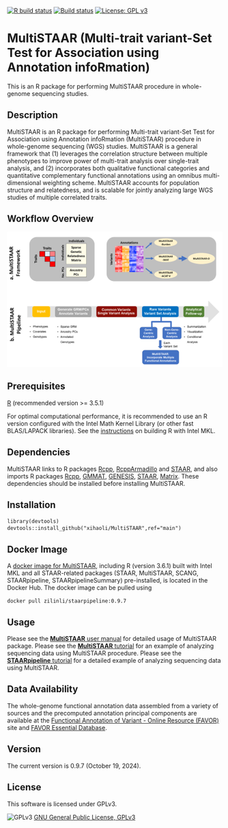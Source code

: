 [![R build status](https://github.com/xihaoli/MultiSTAAR/workflows/R-CMD-check/badge.svg)](https://github.com/xihaoli/MultiSTAAR/actions)
[![Build status](https://ci.appveyor.com/api/projects/status/yd5luexd87en4eyk/branch/main?svg=true)](https://ci.appveyor.com/project/xihaoli/multistaar/branch/main)
[![License: GPL v3](https://img.shields.io/badge/License-GPLv3-blue.svg)](https://www.gnu.org/licenses/gpl-3.0)

# MultiSTAAR (Multi-trait variant-Set Test for Association using Annotation infoRmation)
This is an R package for performing MultiSTAAR procedure in whole-genome sequencing studies.
## Description
MultiSTAAR is an R package for performing Multi-trait variant-Set Test for Association using Annotation infoRmation (MultiSTAAR) procedure in whole-genome sequencing (WGS) studies. MultiSTAAR is a general framework that (1) leverages the correlation structure between multiple phenotypes to improve power of multi-trait analysis over single-trait analysis, and (2) incorporates both qualitative functional categories and quantitative complementary functional annotations using an omnibus multi-dimensional weighting scheme. MultiSTAAR accounts for population structure and relatedness, and is scalable for jointly analyzing large WGS studies of multiple correlated traits.
## Workflow Overview
![MultiSTAAR_workflow](docs/MultiSTAAR_workflow.png)
## Prerequisites
<a href="https://www.r-project.org">R</a> (recommended version >= 3.5.1)

For optimal computational performance, it is recommended to use an R version configured with the Intel Math Kernel Library (or other fast BLAS/LAPACK libraries). See the <a href="https://software.intel.com/en-us/articles/using-intel-mkl-with-r">instructions</a> on building R with Intel MKL.
## Dependencies
MultiSTAAR links to R packages <a href="https://cran.r-project.org/web/packages/Rcpp/index.html">Rcpp</a>, <a href="https://cran.r-project.org/web/packages/RcppArmadillo/index.html">RcppArmadillo</a> and <a href="https://github.com/xihaoli/STAAR">STAAR</a>, and also imports R packages <a href="https://cran.r-project.org/web/packages/Rcpp/index.html">Rcpp</a>, <a href="https://cran.r-project.org/web/packages/GMMAT/index.html">GMMAT</a>, <a href="https://bioconductor.org/packages/release/bioc/html/GENESIS.html">GENESIS</a>, <a href="https://github.com/xihaoli/STAAR">STAAR</a>, <a href="https://cran.r-project.org/web/packages/Matrix/index.html">Matrix</a>. These dependencies should be installed before installing MultiSTAAR.
## Installation
```
library(devtools)
devtools::install_github("xihaoli/MultiSTAAR",ref="main")
```
## Docker Image
A [docker image for MultiSTAAR](https://hub.docker.com/repository/docker/zilinli/staarpipeline), including R (version 3.6.1) built with Intel MKL and all STAAR-related packages (STAAR, MultiSTAAR, SCANG, STAARpipeline, STAARpipelineSummary) pre-installed, is located in the Docker Hub. The docker image can be pulled using
```
docker pull zilinli/staarpipeline:0.9.7
```
## Usage
Please see the <a href="docs/MultiSTAAR_manual.pdf">**MultiSTAAR** user manual</a> for detailed usage of MultiSTAAR package. Please see the <a href="https://htmlpreview.github.io/?https://github.com/xihaoli/MultiSTAAR/blob/master/docs/MultiSTAAR_vignette.html">**MultiSTAAR** tutorial</a> for an example of analyzing sequencing data using MultiSTAAR procedure. Please see the <a href="https://github.com/xihaoli/STAARpipeline-Tutorial">**STAARpipeline** tutorial</a> for a detailed example of analyzing sequencing data using MultiSTAAR.
## Data Availability
The whole-genome functional annotation data assembled from a variety of sources and the precomputed annotation principal components are available at the [Functional Annotation of Variant - Online Resource (FAVOR)](https://favor.genohub.org) site and [FAVOR Essential Database](https://doi.org/10.7910/DVN/1VGTJI).
## Version
The current version is 0.9.7 (October 19, 2024).
## License
This software is licensed under GPLv3.

![GPLv3](http://www.gnu.org/graphics/gplv3-127x51.png)
[GNU General Public License, GPLv3](http://www.gnu.org/copyleft/gpl.html)
